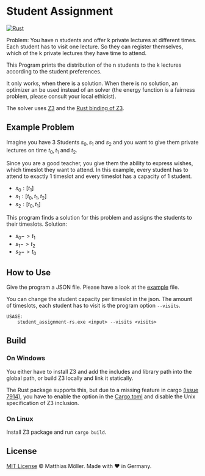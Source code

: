# Student Assignment
[![Rust](https://github.com/TinyTinni/student_assignment/actions/workflows/rust.yml/badge.svg)](https://github.com/TinyTinni/student_assignment/actions/workflows/rust.yml)

Problem: You have n students and offer k private lectures at different times.
Each student has to visit one lecture. So they can register themselves, which of the k private lectures they have time to attend.

This Program prints the distribution of the n students to the k lectures according to the student preferences.

It only works, when there is a solution.
When there is no solution, an optimizer an be used instead of an solver (the energy function is a fairness problem, please consult your local ethicist).

The solver uses [Z3](https://github.com/Z3Prover/z3) and the [Rust binding of Z3](https://docs.rs/z3/0.6.0/z3/index.html).

## Example Problem

Imagine you have 3 Students $s_0, s_1$ and $s_2$ and you want to give them private lectures on time $t_0, t_1$ and $t_2$.

Since you are a good teacher, you give them the ability to express wishes, which timeslot they want to attend.
In this example, every student has to attend to exactly 1 timeslot and every timeslot has a capacity of 1 student.

- $s_0: [t_1]$
- $s_1: [t_0, t_1, t_2]$
- $s_2: [t_0, t_1]$

This program finds a solution for this problem and assigns the students to their timeslots. Solution:

- $s_0 -> t_1$
- $s_1 -> t_2$
- $s_2 -> t_0$

## How to Use

Give the program a JSON file.
Please have a look at the [example](./example.json) file.

You can change the student capacity per timeslot in the json.
The amount of timeslots, each student has to visit is the program option `--visits`.

```
USAGE:
    student_assignment-rs.exe <input> --visits <visits>
```

## Build

### On Windows

You either have to install Z3 and add the includes and library path into the global path,
or build Z3 locally and link it statically.

The Rust package supports this, 
but due to a missing feature in cargo [(issue 7914)](https://github.com/rust-lang/cargo/issues/7914),
you have to enable the option in the [Cargo.toml](./Cargo.toml) and disable the Unix specification of Z3 inclusion.


### On Linux

Install Z3 package and run `cargo build`.

## License

[MIT License](./LICENSE) © Matthias Möller. Made with ♥ in Germany.
